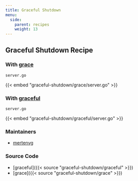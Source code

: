 ```yaml
---
title: Graceful Shutdown
menu:
  side:
    parent: recipes
    weight: 13
---
```


## Graceful Shutdown Recipe

### With [grace](https://github.com/facebookgo/grace)

`server.go`

{{< embed "graceful-shutdown/grace/server.go" >}}

### With [graceful](https://github.com/tylerb/graceful)

`server.go`

{{< embed "graceful-shutdown/graceful/server.go" >}}

### Maintainers

- [mertenvg](https://github.com/mertenvg)

### Source Code

- [graceful]({{< source "graceful-shutdown/graceful" >}})
- [grace]({{< source "graceful-shutdown/grace" >}})
